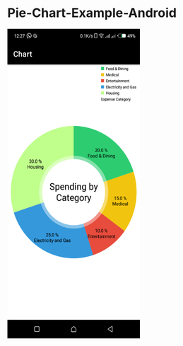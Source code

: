 # Pie-Chart-Example-Android

<img src="https://github.com/agesa3/Pie-Chart-Example-Android/blob/main/Screenshot_20210526-122710.png" width="300" height="700">
